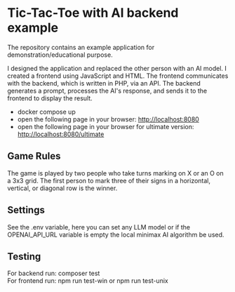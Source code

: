 # Tic-Tac-Toe with AI backend example

The repository contains an example application for demonstration/educational purpose.

I designed the application and replaced the other person with an AI model.
I created a frontend using JavaScript and HTML. The frontend communicates with the backend, which is written in PHP, via an API.
The backend generates a prompt, processes the AI's response, and sends it to the frontend to display the result.

- docker compose up
- open the following page in your browser: <http://localhost:8080>
- open the following page in your browser for ultimate version: <http://localhost:8080/ultimate>
## Game Rules

The game is played by two people who take turns marking on X or an O on a 3x3 grid.
The first person to mark three of their signs in a horizontal, vertical, or diagonal row is the winner.

## Settings

See the .env variable, here you can set any LLM model or if the OPENAI_API_URL variable is empty the local minimax AI algorithm be used.

## Testing
For backend run: composer test \
For frontend run: npm run test-win or npm run test-unix
